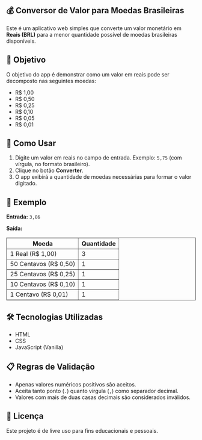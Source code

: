 <section class="app-readme">
  <h1>💰 Conversor de Valor para Moedas Brasileiras</h1>

  <p>Este é um aplicativo web simples que converte um valor monetário em <strong>Reais (BRL)</strong> para a menor quantidade possível de moedas brasileiras disponíveis.</p>

  <h2>🧠 Objetivo</h2>
  <p>O objetivo do app é demonstrar como um valor em reais pode ser decomposto nas seguintes moedas:</p>
  <ul>
    <li>R$ 1,00</li>
    <li>R$ 0,50</li>
    <li>R$ 0,25</li>
    <li>R$ 0,10</li>
    <li>R$ 0,05</li>
    <li>R$ 0,01</li>
  </ul>

  <h2>🚀 Como Usar</h2>
  <ol>
    <li>Digite um valor em reais no campo de entrada. Exemplo: <code>5,75</code> (com vírgula, no formato brasileiro).</li>
    <li>Clique no botão <strong>Converter</strong>.</li>
    <li>O app exibirá a quantidade de moedas necessárias para formar o valor digitado.</li>
  </ol>

  <h2>📌 Exemplo</h2>
  <p><strong>Entrada:</strong> <code>3,86</code></p>
  <p><strong>Saída:</strong></p>

  <table border="1" cellpadding="8" cellspacing="0">
    <thead>
      <tr>
        <th>Moeda</th>
        <th>Quantidade</th>
      </tr>
    </thead>
    <tbody>
      <tr><td>1 Real (R$ 1,00)</td><td>3</td></tr>
      <tr><td>50 Centavos (R$ 0,50)</td><td>1</td></tr>
      <tr><td>25 Centavos (R$ 0,25)</td><td>1</td></tr>
      <tr><td>10 Centavos (R$ 0,10)</td><td>1</td></tr>
      <tr><td>1 Centavo (R$ 0,01)</td><td>1</td></tr>
    </tbody>
  </table>

  <h2>🛠 Tecnologias Utilizadas</h2>
  <ul>
    <li>HTML</li>
    <li>CSS</li>
    <li>JavaScript (Vanilla)</li>
  </ul>

  <h2>📋 Regras de Validação</h2>
  <ul>
    <li>Apenas valores numéricos positivos são aceitos.</li>
    <li>Aceita tanto ponto (<code>.</code>) quanto vírgula (<code>,</code>) como separador decimal.</li>
    <li>Valores com mais de duas casas decimais são considerados inválidos.</li>
  </ul>

  <h2>📝 Licença</h2>
  <p>Este projeto é de livre uso para fins educacionais e pessoais.</p>
</section>
